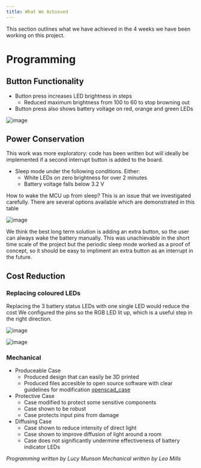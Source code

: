 ```yaml
---
title: What We Achieved
---
```

This section outlines what we have achieved in the 4 weeks we have been working on this project. 

# Programming
## Button Functionality
- Button press increases LED brightness in steps
  - Reduced maximum brightness from 100 to 60 to stop browning out
- Button press also shows battery voltage on red, orange and green LEDs

 ![image](https://github.com/user-attachments/assets/ca544c57-47a2-442d-8706-7d09a57061c9)


## Power Conservation
This work was more exploratory: code has been written but will ideally be implemented if a second interrupt button is added to the board. 
- Sleep mode under the following conditions. Either:
  - White LEDs on zero brightness for over 2 minutes
  - Battery voltage falls below 3.2 V

How to wake the MCU up from sleep? This is an issue that we investigated carefully. There are several options available which are demonstrated in this table 

![image](https://github.com/user-attachments/assets/cd6c6156-ef3a-4c04-b65a-84cbea7356bc)

We think the best long term solution is adding an extra button, so the user can always wake the battery manually. This was unachievable in the short time scale of the project but the periodic sleep mode worked as a proof of concept, so it should be easy to impliment an extra button as an interrupt in the future.

## Cost Reduction
### Replacing coloured LEDs

Replacing the 3 battery status LEDs with one single LED would reduce the cost
We configured the pins so the RGB LED lit up, which is a useful step in the right direction. 

![image](https://github.com/user-attachments/assets/962bd02d-dfdb-4951-8aaa-53aef2dadd6a)

![image](https://github.com/user-attachments/assets/3e46c980-7e0a-47e4-ad51-366d803d6a43)


 ### Mechanical
- Produceable Case
  - Produced design that can easily be 3D printed
  - Produced files accesible to open source software with clear guidelines for modification [openscad_case](../../CAD/openscad_case)
- Protective Case
  - Case modified to protect some sensitive components
  - Case shown to be robust
  - Case protects input pins from damage
- Diffusing Case
  - Case shown to reduce intensity of direct light
  - Case shown to improve diffusion of light around a room
  - Case does not significantly undermine effectiveness of battery indicator LEDs
 
*Programming written by Lucy Munson
Mechanical written by Leo Mills*




